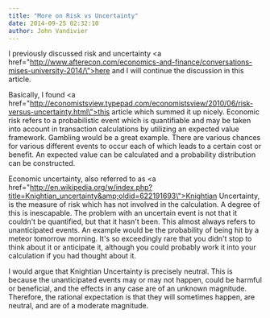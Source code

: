 ```yaml
---
title: "More on Risk vs Uncertainty"
date: 2014-09-25 02:32:10
author: John Vandivier
---
```




I previously discussed risk and uncertainty <a href=\"http://www.afterecon.com/economics-and-finance/conversations-mises-university-2014/\">here</a> and I will continue the discussion in this article.

Basically, I found <a href=\"http://economistsview.typepad.com/economistsview/2010/06/risk-versus-uncertainty.html\">this article which summed it up nicely</a>. Economic risk refers to a probabilistic event which is quantifiable and may be taken into account in transaction calculations by utilizing an expected value framework. Gambling would be a great example. There are various chances for various different events to occur each of which leads to a certain cost or benefit. An expected value can be calculated and a probability distribution can be constructed.

Economic uncertainty, also referred to as <a href=\"http://en.wikipedia.org/w/index.php?title=Knightian_uncertainty&amp;oldid=622191693\">Knightian Uncertainty</a>, is the measure of risk which has not involved in the calculation. A degree of this is inescapable. The problem with an uncertain event is not that it couldn't be quantified, but that it hasn't been. This almost always refers to unanticipated events. An example would be the probability of being hit by a meteor tomorrow morning. It's so exceedingly rare that you didn't stop to think about it or anticipate it, although you could probably work it into your calculation if you had thought about it.

I would argue that Knightian Uncertainty is precisely neutral. This is because the unanticipated events may or may not happen, could be harmful or beneficial, and the effects in any case are of an unknown magnitude. Therefore, the rational expectation is that they will sometimes happen, are neutral, and are of a moderate magnitude.
